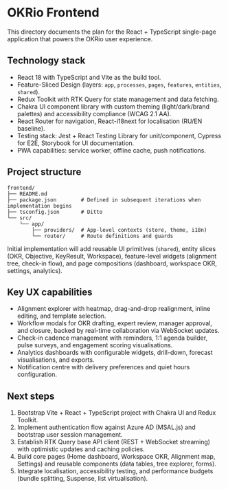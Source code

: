 # OKRio Frontend

This directory documents the plan for the React + TypeScript single-page application that powers the OKRio user experience.

## Technology stack

- React 18 with TypeScript and Vite as the build tool.
- Feature-Sliced Design (layers: `app`, `processes`, `pages`, `features`, `entities`, `shared`).
- Redux Toolkit with RTK Query for state management and data fetching.
- Chakra UI component library with custom theming (light/dark/brand palettes) and accessibility compliance (WCAG 2.1 AA).
- React Router for navigation, React-i18next for localisation (RU/EN baseline).
- Testing stack: Jest + React Testing Library for unit/component, Cypress for E2E, Storybook for UI documentation.
- PWA capabilities: service worker, offline cache, push notifications.

## Project structure

```
frontend/
├── README.md
├── package.json        # Defined in subsequent iterations when implementation begins
├── tsconfig.json       # Ditto
└── src/
    └── app/
        ├── providers/  # App-level contexts (store, theme, i18n)
        └── router/     # Route definitions and guards
```

Initial implementation will add reusable UI primitives (`shared`), entity slices (OKR, Objective, KeyResult, Workspace), feature-level widgets (alignment tree, check-in flow), and page compositions (dashboard, workspace OKR, settings, analytics).

## Key UX capabilities

- Alignment explorer with heatmap, drag-and-drop realignment, inline editing, and template selection.
- Workflow modals for OKR drafting, expert review, manager approval, and closure, backed by real-time collaboration via WebSocket updates.
- Check-in cadence management with reminders, 1:1 agenda builder, pulse surveys, and engagement scoring visualisations.
- Analytics dashboards with configurable widgets, drill-down, forecast visualisations, and exports.
- Notification centre with delivery preferences and quiet hours configuration.

## Next steps

1. Bootstrap Vite + React + TypeScript project with Chakra UI and Redux Toolkit.
2. Implement authentication flow against Azure AD (MSAL.js) and bootstrap user session management.
3. Establish RTK Query base API client (REST + WebSocket streaming) with optimistic updates and caching policies.
4. Build core pages (Home dashboard, Workspace OKR, Alignment map, Settings) and reusable components (data tables, tree explorer, forms).
5. Integrate localisation, accessibility testing, and performance budgets (bundle splitting, Suspense, list virtualisation).
